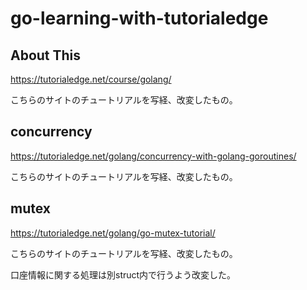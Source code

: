 # go-learning-with-tutorialedge

## About This

https://tutorialedge.net/course/golang/

こちらのサイトのチュートリアルを写経、改変したもの。

## concurrency

https://tutorialedge.net/golang/concurrency-with-golang-goroutines/

こちらのサイトのチュートリアルを写経、改変したもの。


## mutex

https://tutorialedge.net/golang/go-mutex-tutorial/

こちらのサイトのチュートリアルを写経、改変したもの。

口座情報に関する処理は別struct内で行うよう改変した。
